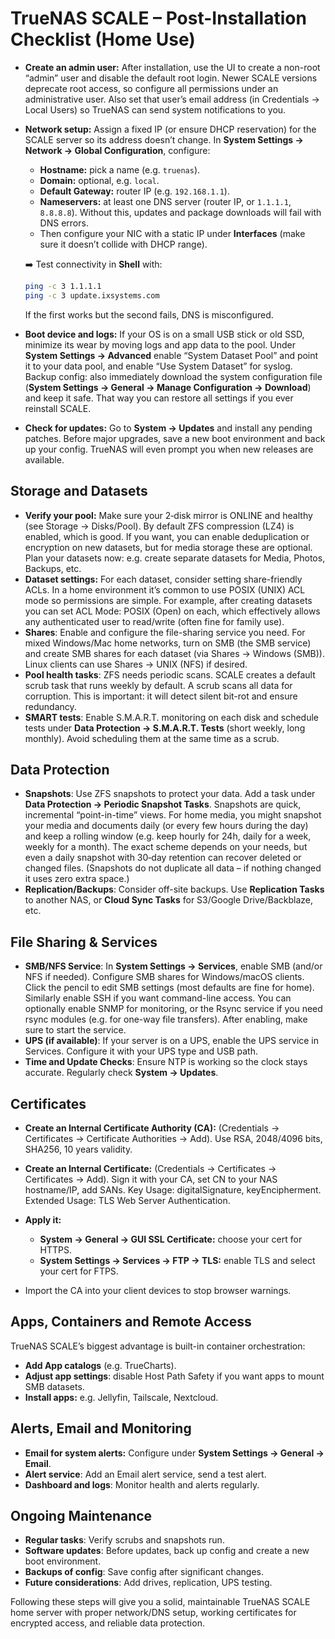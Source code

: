 # TrueNAS SCALE – Post-Installation Checklist (Home Use)

* **Create an admin user:** After installation, use the UI to create a non-root “admin” user and disable the default root login. Newer SCALE versions deprecate root access, so configure all permissions under an administrative user. Also set that user’s email address (in Credentials → Local Users) so TrueNAS can send system notifications to you.

* **Network setup:** Assign a fixed IP (or ensure DHCP reservation) for the SCALE server so its address doesn’t change. In **System Settings → Network → Global Configuration**, configure:

  * **Hostname:** pick a name (e.g. `truenas`).
  * **Domain:** optional, e.g. `local`.
  * **Default Gateway:** router IP (e.g. `192.168.1.1`).
  * **Nameservers:** at least one DNS server (router IP, or `1.1.1.1`, `8.8.8.8`). Without this, updates and package downloads will fail with DNS errors.
  * Then configure your NIC with a static IP under **Interfaces** (make sure it doesn’t collide with DHCP range).

  ➡️ Test connectivity in **Shell** with:

  ```bash
  ping -c 3 1.1.1.1
  ping -c 3 update.ixsystems.com
  ```

  If the first works but the second fails, DNS is misconfigured.

* **Boot device and logs:** If your OS is on a small USB stick or old SSD, minimize its wear by moving logs and app data to the pool. Under **System Settings → Advanced** enable “System Dataset Pool” and point it to your data pool, and enable “Use System Dataset” for syslog. Backup config: also immediately download the system configuration file (**System Settings → General → Manage Configuration → Download**) and keep it safe. That way you can restore all settings if you ever reinstall SCALE.

* **Check for updates:** Go to **System → Updates** and install any pending patches. Before major upgrades, save a new boot environment and back up your config. TrueNAS will even prompt you when new releases are available.

## Storage and Datasets

* **Verify your pool:** Make sure your 2‑disk mirror is ONLINE and healthy (see Storage → Disks/Pool). By default ZFS compression (LZ4) is enabled, which is good. If you want, you can enable deduplication or encryption on new datasets, but for media storage these are optional. Plan your datasets now: e.g. create separate datasets for Media, Photos, Backups, etc.
* **Dataset settings:** For each dataset, consider setting share-friendly ACLs. In a home environment it’s common to use POSIX (UNIX) ACL mode so permissions are simple. For example, after creating datasets you can set ACL Mode: POSIX (Open) on each, which effectively allows any authenticated user to read/write (often fine for family use).
* **Shares**: Enable and configure the file-sharing service you need. For mixed Windows/Mac home networks, turn on SMB (the SMB service) and create SMB shares for each dataset (via Shares → Windows (SMB)). Linux clients can use Shares → UNIX (NFS) if desired.
* **Pool health tasks**: ZFS needs periodic scans. SCALE creates a default scrub task that runs weekly by default. A scrub scans all data for corruption. This is important: it will detect silent bit-rot and ensure redundancy.
* **SMART tests**: Enable S.M.A.R.T. monitoring on each disk and schedule tests under **Data Protection → S.M.A.R.T. Tests** (short weekly, long monthly). Avoid scheduling them at the same time as a scrub.

## Data Protection

* **Snapshots**: Use ZFS snapshots to protect your data. Add a task under **Data Protection → Periodic Snapshot Tasks**. Snapshots are quick, incremental “point-in-time” views. For home media, you might snapshot your media and documents daily (or every few hours during the day) and keep a rolling window (e.g. keep hourly for 24h, daily for a week, weekly for a month). The exact scheme depends on your needs, but even a daily snapshot with 30‑day retention can recover deleted or changed files. (Snapshots do not duplicate all data – if nothing changed it uses zero extra space.)
* **Replication/Backups**: Consider off-site backups. Use **Replication Tasks** to another NAS, or **Cloud Sync Tasks** for S3/Google Drive/Backblaze, etc.

## File Sharing & Services

* **SMB/NFS Service**: In **System Settings → Services**, enable SMB (and/or NFS if needed). Configure SMB shares for Windows/macOS clients. Click the pencil to edit SMB settings (most defaults are fine for home). Similarly enable SSH if you want command-line access. You can optionally enable SNMP for monitoring, or the Rsync service if you need rsync modules (e.g. for one-way file transfers). After enabling, make sure to start the service.
* **UPS (if available)**: If your server is on a UPS, enable the UPS service in Services. Configure it with your UPS type and USB path.
* **Time and Update Checks**: Ensure NTP is working so the clock stays accurate. Regularly check **System → Updates**.

## Certificates

* **Create an Internal Certificate Authority (CA):** (Credentials → Certificates → Certificate Authorities → Add). Use RSA, 2048/4096 bits, SHA256, 10 years validity.
* **Create an Internal Certificate:** (Credentials → Certificates → Certificates → Add). Sign it with your CA, set CN to your NAS hostname/IP, add SANs. Key Usage: digitalSignature, keyEncipherment. Extended Usage: TLS Web Server Authentication.
* **Apply it:**

  * **System → General → GUI SSL Certificate:** choose your cert for HTTPS.
  * **System Settings → Services → FTP → TLS:** enable TLS and select your cert for FTPS.
* Import the CA into your client devices to stop browser warnings.

## Apps, Containers and Remote Access

TrueNAS SCALE’s biggest advantage is built-in container orchestration:

* **Add App catalogs** (e.g. TrueCharts).
* **Adjust app settings**: disable Host Path Safety if you want apps to mount SMB datasets.
* **Install apps:** e.g. Jellyfin, Tailscale, Nextcloud.

## Alerts, Email and Monitoring

* **Email for system alerts:** Configure under **System Settings → General → Email**.
* **Alert service**: Add an Email alert service, send a test alert.
* **Dashboard and logs**: Monitor health and alerts regularly.

## Ongoing Maintenance

* **Regular tasks**: Verify scrubs and snapshots run.
* **Software updates**: Before updates, back up config and create a new boot environment.
* **Backups of config**: Save config after significant changes.
* **Future considerations**: Add drives, replication, UPS testing.

Following these steps will give you a solid, maintainable TrueNAS SCALE home server with proper network/DNS setup, working certificates for encrypted access, and reliable data protection.
